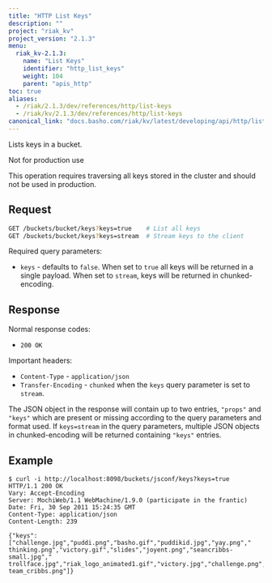 ```yaml
---
title: "HTTP List Keys"
description: ""
project: "riak_kv"
project_version: "2.1.3"
menu:
  riak_kv-2.1.3:
    name: "List Keys"
    identifier: "http_list_keys"
    weight: 104
    parent: "apis_http"
toc: true
aliases:
  - /riak/2.1.3/dev/references/http/list-keys
  - /riak/kv/2.1.3/dev/references/http/list-keys
canonical_link: "docs.basho.com/riak/kv/latest/developing/api/http/list-keys"
---
```


Lists keys in a bucket.

<div class="note">
<div class="title">Not for production use</div>

This operation requires traversing all keys stored in the cluster and should not be used in production.

</div>

## Request

```bash
GET /buckets/bucket/keys?keys=true    # List all keys
GET /buckets/bucket/keys?keys=stream  # Stream keys to the client
```

Required query parameters:

* `keys` - defaults to `false`. When set to `true` all keys will be returned in
a single payload.  When set to `stream`, keys will be returned in
chunked-encoding.

## Response

Normal response codes:

* `200 OK`

Important headers:

* `Content-Type` - `application/json`
* `Transfer-Encoding` - `chunked` when the `keys` query parameter is set to
`stream`.

The JSON object in the response will contain up to two entries,
`"props"` and `"keys"` which are present or missing according to the
query parameters and format used.  If `keys=stream` in the query
parameters, multiple JSON objects in chunked-encoding will be returned
containing `"keys"` entries.

## Example

```curl
$ curl -i http://localhost:8098/buckets/jsconf/keys?keys=true
HTTP/1.1 200 OK
Vary: Accept-Encoding
Server: MochiWeb/1.1 WebMachine/1.9.0 (participate in the frantic)
Date: Fri, 30 Sep 2011 15:24:35 GMT
Content-Type: application/json
Content-Length: 239

{"keys":["challenge.jpg","puddi.png","basho.gif","puddikid.jpg","yay.png","
thinking.png","victory.gif","slides","joyent.png","seancribbs-small.jpg","
trollface.jpg","riak_logo_animated1.gif","victory.jpg","challenge.png","
team_cribbs.png"]}
```
